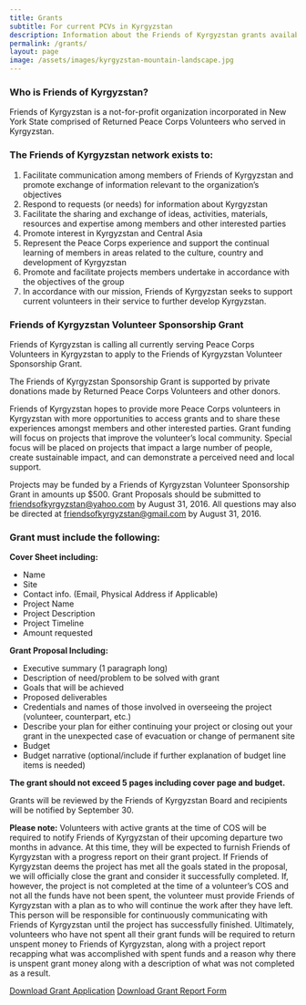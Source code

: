 ```yaml
---
title: Grants
subtitle: For current PCVs in Kyrgyzstan
description: Information about the Friends of Kyrgyzstan grants available to current PCVs in Kyrgyzstan
permalink: /grants/
layout: page
image: /assets/images/kyrgyzstan-mountain-landscape.jpg
---
```


### Who is Friends of Kyrgyzstan?

Friends of Kyrgyzstan is a not-for-profit organization incorporated in New York State comprised of Returned Peace Corps Volunteers who served in Kyrgyzstan.

### The Friends of Kyrgyzstan network exists to:

1.  Facilitate communication among members of Friends of Kyrgyzstan and promote exchange of information relevant to the organization’s objectives
2.  Respond to requests (or needs) for information about Kyrgyzstan
3.  Facilitate the sharing and exchange of ideas, activities, materials, resources and expertise among members and other interested parties
4.  Promote interest in Kyrgyzstan and Central Asia
5.  Represent the Peace Corps experience and support the continual learning of members in areas related to the culture, country and development of Kyrgyzstan
6.  Promote and facilitate projects members undertake in accordance with the objectives of the group
7.  In accordance with our mission, Friends of Kyrgyzstan seeks to support current volunteers in their service to further develop Kyrgyzstan.

### Friends of Kyrgyzstan Volunteer Sponsorship Grant

Friends of Kyrgyzstan is calling all currently serving Peace Corps Volunteers in Kyrgyzstan to apply to the Friends of Kyrgyzstan Volunteer Sponsorship Grant.

The Friends of Kyrgyzstan Sponsorship Grant is supported by private donations made by Returned Peace Corps Volunteers and other donors.

Friends of Kyrgyzstan hopes to provide more Peace Corps volunteers in Kyrgyzstan with more opportunities to access grants and to share these experiences amongst members and other interested parties. Grant funding will focus on projects that improve the volunteer’s local community. Special focus will be placed on projects that impact a large number of people, create sustainable impact, and can demonstrate a perceived need and local support.

Projects may be funded by a Friends of Kyrgyzstan Volunteer Sponsorship Grant in amounts up $500. Grant Proposals should be submitted to friendsofkyrgyzstan@yahoo.com by August 31, 2016. All questions may also be directed at friendsofkyrgyzstan@gmail.com by August 31, 2016.

### Grant must include the following:

**Cover Sheet including:**

  - Name
  - Site
  - Contact info. (Email, Physical Address if Applicable)
  - Project Name
  - Project Description
  - Project Timeline
  - Amount requested

**Grant Proposal Including:**

- Executive summary (1 paragraph long)
- Description of need/problem to be solved with grant
- Goals that will be achieved
- Proposed deliverables
- Credentials and names of those involved in overseeing the project (volunteer, counterpart, etc.)
- Describe your plan for either continuing your project or closing out your grant in the unexpected case of evacuation or change of permanent site
- Budget
- Budget narrative (optional/include if further explanation of budget line items is needed)

**The grant should not exceed 5 pages including cover page and budget.**

Grants will be reviewed by the Friends of Kyrgyzstan Board and recipients will be notified by September 30.

**Please note:** Volunteers with active grants at the time of COS will be required to notify Friends of Kyrgyzstan of their upcoming departure two months in advance. At this time, they will be expected to furnish Friends of Kyrgyzstan with a progress report on their grant project. If Friends of Kyrgyzstan deems the project has met all the goals stated in the proposal, we will officially close the grant and consider it successfully completed. If, however, the project is not completed at the time of a volunteer’s COS and not all the funds have not been spent, the volunteer must provide Friends of Kyrgyzstan with a plan as to who will continue the work after they have left. This person will be responsible for continuously communicating with Friends of Kyrgyzstan until the project has successfully finished. Ultimately, volunteers who have not spent all their grant funds will be required to return unspent money to Friends of Kyrgyzstan, along with a project report recapping what was accomplished with spent funds and a reason why there is unspent grant money along with a description of what was not completed as a result.

<a href="{{ site.url }}/assets/docs/Friends-of-Kyrgyzstan-Volunteer-Sponsorship-Grant-2018.docx" class="btn btn-outline-primary" role="button" aria-pressed="true">Download Grant Application</a>
<a href="{{ site.url }}/assets/docs/FOK-Grant-Report-Form.docx" class="btn btn-outline-primary" role="button" aria-pressed="true">Download Grant Report Form</a>